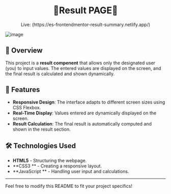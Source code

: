 <h1 align="center">
🤖Result PAGE🚀
</h1>
<p align="center">Live: (https://es-frontendmentor-result-summary.netlify.app/)</p>

![image](https://github.com/user-attachments/assets/d08c7489-da6c-4f54-97a1-1fec3e4f29a1)


## 📌 Overview
This project is a **result compenent** that allows only the designated user (you) to input values. The entered values are displayed on the screen, and the final result is calculated and shown dynamically.

## 🎯 Features
- **Responsive Design**: The interface adapts to different screen sizes using CSS Flexbox.
- **Real-Time Display**: Values entered are dynamically displayed on the screen.
- **Result Calculation**: The final result is automatically computed and shown in the result section.

## 🛠️ Technologies Used
- **HTML5** - Structuring the webpage.
- **CSS3 ** - Creating a responsive layout.
- **JavaScript ** - Handling user input and calculations.

---

Feel free to modify this README to fit your project specifics!
